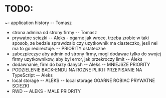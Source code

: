 # TODO:

~- application history -- Tomasz

- strona admina od strony firmy -- Tomasz
- prywatne sciezki -- Aleks - ogarne jak wroce, trzeba zrobic w taki sposob, ze bedzie sprawdzalo czy uzytkownik ma ciasteczko, jesli nei ma to go redirectuje. -- PRIORITY ostateczne
- zabezpieczyc aby admin od strony firmy, mogl dodawac tylko do swojej firmy uzytkownikow, aby byl error, jak przekroczy limit -- Aleks
- dodawnanie, firm do bazy danych -- Aleks -- MNIEJSZE PRIORITY
- PODZIELENIE BACK-ENDU NA ROZNE PLIKI I PRZEPISANIE NA TypeScript -- Aleks
- local storage -- ALEKS -- local storage OGARNE ROBIAC PRYWATNE SCIEZKI
- RWD -- ALEKS - MALE PRIORITY
